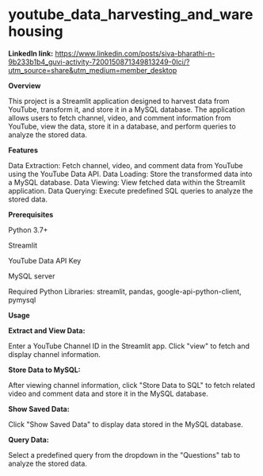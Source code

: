 # youtube_data_harvesting_and_warehousing

**LinkedIn link:**
https://www.linkedin.com/posts/siva-bharathi-n-9b233b1b4_guvi-activity-7200150871349813249-0Ici/?utm_source=share&utm_medium=member_desktop

**Overview**

This project is a Streamlit application designed to harvest data from YouTube, transform it, and store it in a MySQL database. The application allows users to fetch channel, video, and comment information from YouTube, view the data, store it in a database, and perform queries to analyze the stored data.

**Features**

Data Extraction: Fetch channel, video, and comment data from YouTube using the YouTube Data API.
Data Loading: Store the transformed data into a MySQL database.
Data Viewing: View fetched data within the Streamlit application.
Data Querying: Execute predefined SQL queries to analyze the stored data.

**Prerequisites**

Python 3.7+

Streamlit

YouTube Data API Key

MySQL server

Required Python Libraries: streamlit, pandas, google-api-python-client, pymysql

**Usage**

**Extract and View Data:**

Enter a YouTube Channel ID in the Streamlit app.
Click "view" to fetch and display channel information.

**Store Data to MySQL:**

After viewing channel information, click "Store Data to SQL" to fetch related video and comment data and store it in the MySQL database.

**Show Saved Data:**

Click "Show Saved Data" to display data stored in the MySQL database.

**Query Data:**

Select a predefined query from the dropdown in the "Questions" tab to analyze the stored data.
